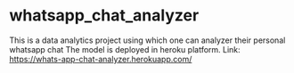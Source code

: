# whatsapp_chat_analyzer
This is a data analytics project using which one can analyzer their personal whatsapp chat
The model is deployed in heroku platform. Link: https://whats-app-chat-analyzer.herokuapp.com/
